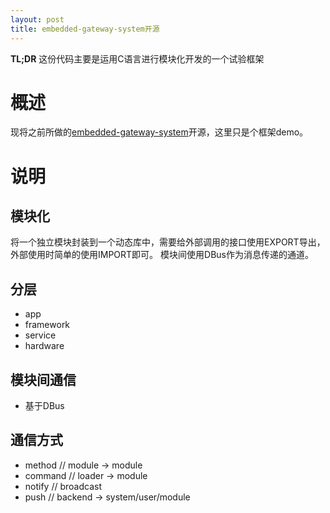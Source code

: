 ```yaml
---
layout: post
title: embedded-gateway-system开源
---
```


**TL;DR** 这份代码主要是运用C语言进行模块化开发的一个试验框架


概述
=================
现将之前所做的[embedded-gateway-system](https://github.com/daiwei/embedded-gateway-system)开源，这里只是个框架demo。


说明
=================

模块化
-----------------
将一个独立模块封装到一个动态库中，需要给外部调用的接口使用EXPORT导出，外部使用时简单的使用IMPORT即可。
模块间使用DBus作为消息传递的通道。


分层
-----------------
- app
- framework
- service
- hardware


模块间通信
-----------------
- 基于DBus


通信方式
-----------------
- method           // module -> module
- command          // loader -> module
- notify           // broadcast
- push             // backend -> system/user/module



